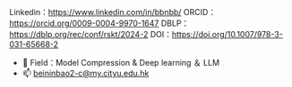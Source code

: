 Linkedin：https://www.linkedin.com/in/bbnbb/
ORCID：https://orcid.org/0009-0004-9970-1647
DBLP：https://dblp.org/rec/conf/rskt/2024-2
DOI：https://doi.org/10.1007/978-3-031-65668-2
- 🌱 Field：Model Compression & Deep learning ＆ LLM
- 📫 beininbao2-c@my.cityu.edu.hk

<!---
BBN2002/BBN2002 is a ✨ special ✨ repository because its `README.md` (this file) appears on your GitHub profile.
You can click the Preview link to take a look at your changes.
--->
